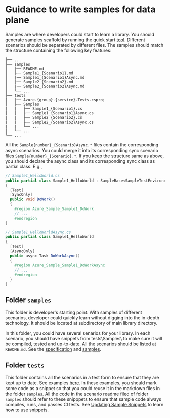 # Guidance to write samples for data plane
Samples are where developers could start to learn a library. You should generate samples scaffold by running the quick start [tool](AzureSDKCodeGeneration_DataPlane_Quickstart.md#create-starter-package). Different scenarios should be separated by different files. The samples should match the structure containing the following key features:
```
├── ...
├── samples
│   ├── README.md
│   ├── Sample1_{Scenario1}.md
│   |── Sample1_{Scenario1}Async.md
│   ├── Sample2_{Scenario2}.md
│   |── Sample2_{Scenario2}Async.md
│   └── ...
├── tests
|   ├── Azure.{group}.{service}.Tests.csproj
│   ├── Samples
|   |   ├── Sample1_{Scenario1}.cs
|   |   ├── Sample1_{Scenario1}Async.cs
|   |   ├── Sample2_{Scenario2}.cs
|   |   ├── Sample2_{Scenario2}Async.cs
|   |   └── ...
│   └── ...
└── ...
```
All the `Sample{number}_{Scenario}Async.*` files contain the corresponding async scenarios. You could merge it into its corresponding sync scenario files `Sample{number}_{Scenario}.*`. If you keep the structure same as above, you should declare the async class and its corresponding sync class as partial class. E.g.,
```C#
// Sample1_HelloWorld.cs
public partial class Sample1_HelloWorld : SampleBase<SampleTestEnvironent>
{
  [Test]
  [SyncOnly]
  public void DoWork()
  {
    #region Azure_Sample_Sample1_DoWork
    // ...
    #endregion
}

// Sample1_HelloWorldAsync.cs
public partial class Sample1_HelloWorld
{
  [Test]
  [AsyncOnly]
  public async Task DoWorkAsync()
  {
    #region Azure_Sample_Sample1_DoWorkAsync
    // ...
    #endregion
  }
}
```

## Folder `samples`
This folder is developer's starting point. With samples of different scenarios, developer could quickly learn without digging into the in-depth technology. It should be located at subdirectory of main library directory. 

In this folder, you could have several senarios for your library. In each scenario, you should have snippets from tests\Samples\ to make sure it will be compiled, tested and up-to-date. All the scenarios should be listed at `README.md`. See the [specification](https://azure.github.io/azure-sdk/dotnet_introduction.html#dotnet-samples) and [samples](https://github.com/Azure/azure-sdk-for-net/tree/main/sdk/template/Azure.Template/samples).

## Folder `tests`
This folder contains all the scenarios in a test form to ensure that they are kept up to date. See examples [here](https://github.com/Azure/azure-sdk-for-net/tree/main/sdk/template/Azure.Template/tests/Samples). In these examples, you should mark some code as a snippet so that you could reuse it in the markdown files in the folder `samples`. All the code in the scenario readme filed of folder `samples` should refer to these snipppets to ensure that sample code always compiles, runs, and passes CI tests. See [Updating Sample Snippets](https://github.com/Azure/azure-sdk-for-net/blob/main/CONTRIBUTING.md#updating-sample-snippets) to learn how to use snippets.